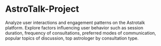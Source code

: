 # AstroTalk-Project
Analyze user interactions and engagement patterns on the Astrotalk platform. Explore factors influencing user behavior such as session duration, frequency of consultations, preferred modes of communication, popular topics of discussion, top astrologer by consultation type.
